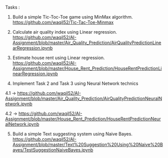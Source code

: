 Tasks :

1. Build a simple Tic-Toc-Toe game using MinMax algorithm.
https://github.com/waqil52/Tic-Tac-Toe-Minmax



2. Calculate air quality index using Linear regression.
https://github.com/waqil52/AI-Assignment/blob/master/Air_Quality_Prediction/AirQualityPredictionLinearRegression.ipynb



3. Estimate house rent using Linear regression.
https://github.com/waqil52/AI-Assignment/blob/master/House_Rent_Prediction/HouseRentPredictionLinearRegression.ipynb



4. Implement Task 2 and Task 3 using Neural Network technics

  4.1 -> https://github.com/waqil52/AI-Assignment/blob/master/Air_Quality_Prediction/AirQualityPredictionNeuralNetwork.ipynb

  4.2 -> https://github.com/waqil52/AI-Assignment/blob/master/House_Rent_Prediction/HouseRentPredictionNeuralNetwork.ipynb



5. Build a simple Text suggesting system using Naive Bayes.
https://github.com/waqil52/AI-Assignment/blob/master/Text%20Suggestion%20Using%20Naive%20Bayes/TestSuggestionNaiveBayes.ipynb
